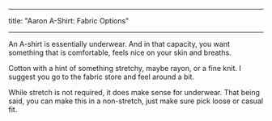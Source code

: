 - - -
title: "Aaron A-Shirt: Fabric Options"
- - -

An A-shirt is essentially underwear. And in that capacity, you want something that is comfortable, feels nice on your skin and breaths.

Cotton with a hint of something stretchy, maybe rayon, or a fine knit. I suggest you go to the fabric store and feel around a bit.

<Note>

While stretch is not required, it does make sense for underwear. That being said, you can make this in a non-stretch, just make sure pick loose or casual fit.

</Note>
